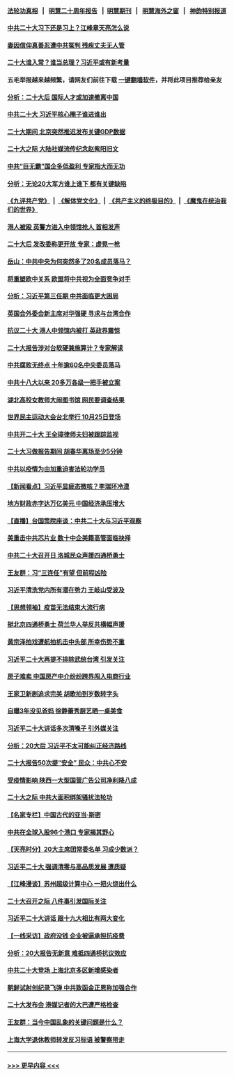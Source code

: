 #### [法轮功真相](https://github.com/gfw-breaker/truth/blob/master/README.md?t=0) &nbsp;&nbsp;|&nbsp;&nbsp; [明慧二十周年报告](https://github.com/gfw-breaker/mh-reports/blob/master/README.md?t=0) &nbsp;&nbsp;|&nbsp;&nbsp;[明慧期刊](https://github.com/gfw-breaker/mh-qikan) &nbsp;&nbsp;|&nbsp;&nbsp; [明慧海外之窗](https://github.com/gfw-breaker/mh-news/blob/master/README.md?t=0) &nbsp;&nbsp;|&nbsp;&nbsp; [神韵特别报道](https://github.com/gfw-breaker/mh-news/blob/master/shenyun.md?t=0)
#### [中共二十大习下还是习上？江峰章天亮怎么说](../pages/nsc413/n13847492.md?t=10180701) 
#### [妻因信仰真善忍遭中共冤判 残疾丈夫无人管](../pages/nsc413/n13844598.md?t=10180701) 
#### [二十大谁入常？谁当总理？习近平或有新考量](../pages/nsc413/n13847449.md?t=10180701) 
#### 五毛举报越来越频繁，请网友们前往下载 [一键翻墙软件](https://github.com/gfw-breaker/ssr-accounts)，并将此项目推荐给亲友
#### [分析：二十大后 国际人才或加速撤离中国](../pages/nsc413/n13847058.md?t=10180701) 
#### [中共二十大 习近平核心圈子谁进谁出](../pages/nsc413/n13847460.md?t=10180701) 
#### [二十大期间 北京突然推迟发布关键GDP数据](../pages/nsc413/n13847442.md?t=10180701) 
#### [二十大之际 大陆社媒流传纪念赵紫阳旧文](../pages/nsc413/n13847033.md?t=10180701) 
#### [中共“巨无霸”国企多低盈利 专家指大而无功](../pages/nsc413/n13847078.md?t=10180701) 
#### [分析：无论20大军方谁上谁下 都有关键缺陷](../pages/nsc413/n13847376.md?t=10180701) 
#### [《九评共产党》](https://github.com/begood0513/9ping.md/blob/master/README.md) &nbsp;|&nbsp; [《解体党文化》](../../../../jtdwh.md/blob/master/README.md)  &nbsp;|&nbsp; [《共产主义的终极目的》](../../../../gczydzjmd.md/blob/master/README.md) &nbsp;|&nbsp; [《魔鬼在统治我们的世界》](../../../../mgztzwmdsj.md/blob/master/README.md) 
#### [港人被殴 英警方进入中领馆抢人 首相发声](../pages/nsc413/n13847363.md?t=10180701) 
#### [二十大后 发改委称更开放 专家：虚晃一枪](../pages/nsc413/n13847367.md?t=10180701) 
#### [岳山：中共中央为何突然多了20名成员落马？](../pages/nsc413/n13847329.md?t=10180701) 
#### [将重塑欧中关系 欧盟将中共视为全面竞争对手](../pages/nsc413/n13847362.md?t=10180701) 
#### [分析：习近平第三任期 中共面临更大困局](../pages/nsc413/n13846781.md?t=10180701) 
#### [英国会外委会新主席对华强硬 寻求与台湾合作](../pages/nsc413/n13847181.md?t=10180701) 
#### [抗议二十大 港人中领馆内被打 英政界震惊](../pages/nsc413/n13847167.md?t=10180701) 
#### [二十大报告涉对台软硬兼施算计？专家解读](../pages/nsc413/n13847036.md?t=10180701) 
#### [中共腐败无终点 十年逾60名中央委员落马](../pages/nsc413/n13847113.md?t=10180701) 
#### [中共十八大以来 20多万各级一把手被立案](../pages/nsc413/n13847093.md?t=10180701) 
#### [湖北高校女教师大闹图书馆 网民要调查结果](../pages/nsc413/n13847004.md?t=10180701) 
#### [世界民主运动大会台北举行 10月25日登场](../pages/nsc413/n13846960.md?t=10180701) 
#### [中共开二十大 王全璋律师夫妇被跟踪监视](../pages/nsc413/n13846925.md?t=10180701) 
#### [二十大习做报告期间 胡春华离场至少5分钟](../pages/nsc413/n13846951.md?t=10180701) 
#### [中共以疫情为由加重迫害法轮功学员](../pages/nsc413/n13845591.md?t=10180701) 
#### [【新闻看点】习近平显疲态微咳？李瑞环冷漠](../pages/nsc413/n13846787.md?t=10180701) 
#### [地方财政赤字达万亿美元 中国经济承压增大](../pages/nsc413/n13846852.md?t=10180701) 
#### [【直播】台国策院座谈：中共二十大与习近平观察](../pages/nsc413/n13846862.md?t=10180701) 
#### [美重击中共芯片业 数十中企美籍高管面临抉择](../pages/nsc413/n13846793.md?t=10180701) 
#### [中共二十大召开日 洛城民众声援四通桥勇士](../pages/nsc413/n13846810.md?t=10180701) 
#### [王友群：习“三连任”有望 但前程凶险](../pages/nsc413/n13846785.md?t=10180701) 
#### [习近平清洗党内所有潜在势力 王岐山受波及](../pages/nsc413/n13846782.md?t=10180701) 
#### [【思想领袖】疫苗无法结束大流行病](../pages/nsc413/n13828447.md?t=10180701) 
#### [挺北京四通桥勇士 荷兰华人举反共横幅声援](../pages/nsc413/n13846812.md?t=10180701) 
#### [黄宗泽拍戏遭航拍机击中头部 所幸伤势不重](../pages/nsc413/n13846775.md?t=10180701) 
#### [习近平二十大再提不排除武统台湾 引发关注](../pages/nsc413/n13846780.md?t=10180701) 
#### [房子难卖 中国房产中介纷纷跨界闯入电商行业](../pages/nsc413/n13846744.md?t=10180701) 
#### [王家卫新剧追求完美 胡歌拍到岁数转字头](../pages/nsc413/n13846712.md?t=10180701) 
#### [自曝3年没见爸妈 徐静蕾秀厨艺晒一桌美食](../pages/nsc413/n13846737.md?t=10180701) 
#### [习近平二十大讲话多次清嗓子 引外媒关注](../pages/nsc413/n13846699.md?t=10180701) 
#### [分析：20大后 习近平不太可能纠正经济路线](../pages/nsc413/n13845672.md?t=10180701) 
#### [二十大报告50次提“安全” 民众：中共心不安](../pages/nsc413/n13846613.md?t=10180701) 
#### [受疫情影响 陕西一大型国营广告公司净利降八成](../pages/nsc413/n13846719.md?t=10180701) 
#### [二十大之际 中共大面积绑架骚扰法轮功](../pages/nsc413/n13846381.md?t=10180701) 
#### [【名家专栏】中国古代的亚当‧斯密](../pages/nsc413/n13846608.md?t=10180701) 
#### [中共在全球入股96个港口 专家揭其野心](../pages/nsc413/n13846440.md?t=10180701) 
#### [【天亮时分】20大主席团常委名单 习成少数派？](../pages/nsc413/n13846673.md?t=10180701) 
#### [习近平二十大 强调清零与高品质发展 遭质疑](../pages/nsc413/n13846671.md?t=10180701) 
#### [【江峰漫谈】苏州超级计算中心 一把火烧出什么](../pages/nsc413/n13846670.md?t=10180701) 
#### [二十大召开之际 八件事引发国际关注](../pages/nsc413/n13846666.md?t=10180701) 
#### [习近平二十大讲话 跟十九大相比有两大变化](../pages/nsc413/n13846624.md?t=10180701) 
#### [【一线采访】政府没钱 企业被逼承担抗疫费](../pages/nsc413/n13845946.md?t=10180701) 
#### [分析：20大报告无新意 难抵四通桥抗议效应](../pages/nsc413/n13846571.md?t=10180701) 
#### [中共二十大登场 上海北京多区新增感染者](../pages/nsc413/n13846573.md?t=10180701) 
#### [朝鲜试射创纪录飞弹 中共致函金正恩称加强合作](../pages/nsc413/n13846472.md?t=10180701) 
#### [二十大发布会 港媒记者的大巴遭严格检查](../pages/nsc413/n13846424.md?t=10180701) 
#### [王友群：当今中国乱象的关键问题是什么？](../pages/nsc413/n13846313.md?t=10180701) 
#### [上海大学退休教师转发反习标语 被警察带走](../pages/nsc413/n13846408.md?t=10180701) 

----
#### [ >>> 更早内容 <<< ](../indexes/nsc413-earlier.md)
